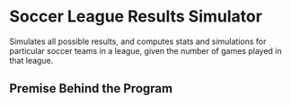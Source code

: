 # Soccer League Results Simulator
Simulates all possible results, and computes stats and simulations for particular soccer teams in a league, given the number of games played in that league.


## Premise Behind the Program
